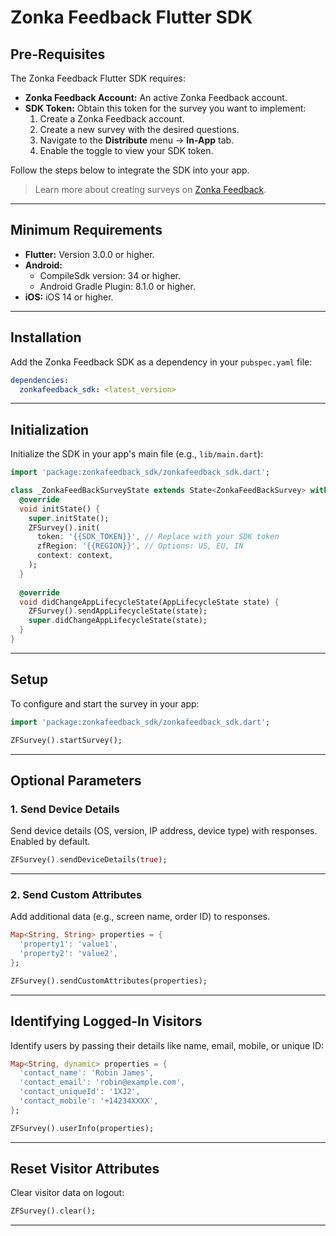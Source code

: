 
# Zonka Feedback Flutter SDK

## Pre-Requisites
The Zonka Feedback Flutter SDK requires:
- **Zonka Feedback Account:** An active Zonka Feedback account.
- **SDK Token:** Obtain this token for the survey you want to implement:
    1. Create a Zonka Feedback account.
    2. Create a new survey with the desired questions.
    3. Navigate to the **Distribute** menu → **In-App** tab.
    4. Enable the toggle to view your SDK token.

Follow the steps below to integrate the SDK into your app.

> Learn more about creating surveys on [Zonka Feedback](https://www.zonkafeedback.com/).

---

## Minimum Requirements
- **Flutter:** Version 3.0.0 or higher.
- **Android:**
    - CompileSdk version: 34 or higher.
    - Android Gradle Plugin: 8.1.0 or higher.
- **iOS:** iOS 14 or higher.

---

## Installation
Add the Zonka Feedback SDK as a dependency in your `pubspec.yaml` file:

```yaml
dependencies:
  zonkafeedback_sdk: <latest_version>
```

---

## Initialization
Initialize the SDK in your app's main file (e.g., `lib/main.dart`):

```dart
import 'package:zonkafeedback_sdk/zonkafeedback_sdk.dart';

class _ZonkaFeedBackSurveyState extends State<ZonkaFeedBackSurvey> with WidgetsBindingObserver {
  @override
  void initState() {
    super.initState();
    ZFSurvey().init(
      token: '{{SDK_TOKEN}}', // Replace with your SDK token
      zfRegion: '{{REGION}}', // Options: US, EU, IN
      context: context,
    );
  }
  
  @override
  void didChangeAppLifecycleState(AppLifecycleState state) {
    ZFSurvey().sendAppLifecycleState(state);
    super.didChangeAppLifecycleState(state);
  }
}
```

---

## Setup
To configure and start the survey in your app:

```dart
import 'package:zonkafeedback_sdk/zonkafeedback_sdk.dart';

ZFSurvey().startSurvey();
```

---

## Optional Parameters

### 1. Send Device Details
Send device details (OS, version, IP address, device type) with responses. Enabled by default.

```dart
ZFSurvey().sendDeviceDetails(true);
```

---

### 2. Send Custom Attributes
Add additional data (e.g., screen name, order ID) to responses.

```dart
Map<String, String> properties = {
  'property1': 'value1',
  'property2': 'value2',
};

ZFSurvey().sendCustomAttributes(properties);
```

---

## Identifying Logged-In Visitors
Identify users by passing their details like name, email, mobile, or unique ID:

```dart
Map<String, dynamic> properties = {
  'contact_name': 'Robin James',
  'contact_email': 'robin@example.com',
  'contact_uniqueId': '1XJ2',
  'contact_mobile': '+14234XXXX',
};

ZFSurvey().userInfo(properties);
```

---

## Reset Visitor Attributes
Clear visitor data on logout:

```dart
ZFSurvey().clear();
```
---



